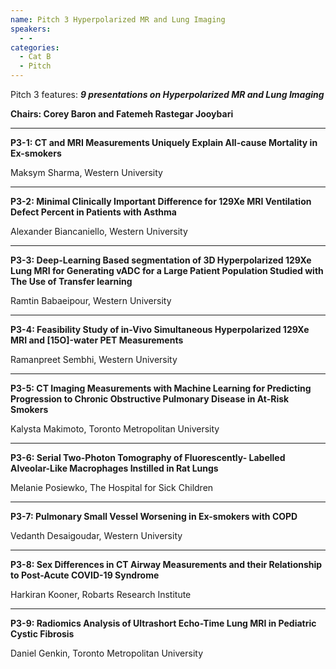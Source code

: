 ```yaml
---
name: Pitch 3 Hyperpolarized MR and Lung Imaging
speakers:
  - -
categories:
  - Cat B
  - Pitch
---
```


Pitch 3 features: _**9 presentations on Hyperpolarized MR and Lung Imaging**_

**Chairs: Corey Baron and Fatemeh Rastegar Jooybari**

_____________________________________________________

**P3-1: CT and MRI Measurements Uniquely Explain All-cause Mortality in Ex-smokers**

Maksym Sharma, Western University

_____________________________________________________

**P3-2: Minimal Clinically Important Difference for 129Xe MRI Ventilation Defect Percent in Patients with Asthma**

Alexander Biancaniello, Western University

_____________________________________________________

**P3-3: Deep-Learning Based segmentation of 3D
Hyperpolarized 129Xe Lung MRI for Generating vADC for a
Large Patient Population Studied with The Use of Transfer
learning**

Ramtin Babaeipour, Western University

_____________________________________________________

**P3-4: Feasibility Study of in-Vivo Simultaneous
Hyperpolarized 129Xe MRI and [15O]-water PET
Measurements**

Ramanpreet Sembhi, Western University

_____________________________________________________

**P3-5: CT Imaging Measurements with Machine Learning for
Predicting Progression to Chronic Obstructive Pulmonary
Disease in At-Risk Smokers**

Kalysta Makimoto, Toronto Metropolitan University

_____________________________________________________

**P3-6: Serial Two-Photon Tomography of Fluorescently-
Labelled Alveolar-Like Macrophages Instilled in Rat Lungs**

Melanie Posiewko, The Hospital for Sick Children

_____________________________________________________

**P3-7: Pulmonary Small Vessel Worsening in Ex-smokers with
COPD**

Vedanth Desaigoudar, Western University

_____________________________________________________

**P3-8: Sex Differences in CT Airway Measurements and their
Relationship to Post-Acute COVID-19 Syndrome**

Harkiran Kooner, Robarts Research Institute

_____________________________________________________

**P3-9: Radiomics Analysis of Ultrashort Echo-Time Lung MRI
in Pediatric Cystic Fibrosis**

Daniel Genkin, Toronto Metropolitan University

